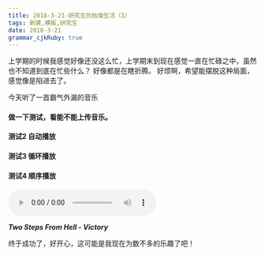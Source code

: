 ```yaml
---
title: 2018-3-21-研究生的枯燥生活（1） 
tags: 新建,模板,研究生
date: 2018-3-21
grammar_cjkRuby: true
---
```


上学期的时候我感觉好像还没这么忙，上学期末到现在感觉一直在忙碌之中，虽然也不知道到底在忙些什么？
好像都是在瞎折腾。
好烦啊，希望能摆脱这种局面，感觉像是陷进去了。

今天听了一首霸气外漏的音乐

 #### 做一下测试，看能不能上传音乐。
 #### 测试2 自动播放
 #### 测试3 循环播放
 ####  测试4 顺序播放
  
<audio controls autoplay height="100" width="100" >
  <source src="/audio/Two Steps From Hell - Victory.mp3" type="audio/mpeg">
  <source src="/audio/Jessie J,Jhene Aiko,Rixton - Sorry To Interrupt.mp3" type="audio/mpeg">
</audio>

 ***Two Steps From Hell - Victory***


终于成功了，好开心，这可能是我现在为数不多的乐趣了吧！


